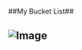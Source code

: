##My Bucket List##
## ![Image](https://github.com/user-attachments/assets/edd20525-c6b8-4829-b879-bcfbc0bd1224)[](url)
